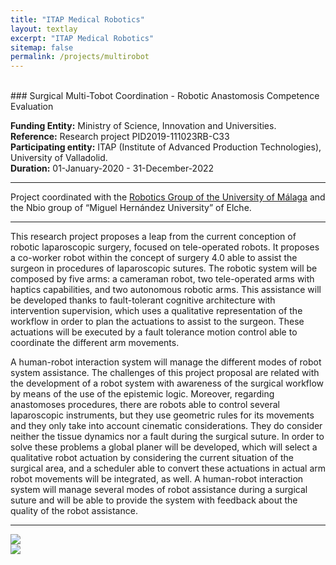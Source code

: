 ```yaml
---
title: "ITAP Medical Robotics"
layout: textlay
excerpt: "ITAP Medical Robotics"
sitemap: false
permalink: /projects/multirobot
---
```


<br>
### Surgical Multi-Tobot Coordination - Robotic Anastomosis Competence Evaluation

<b>Funding Entity:</b> Ministry of Science, Innovation and Universities.  
<b>Reference:</b>  Research project PID2019-111023RB-C33  
<b>Participating entity:</b> ITAP (Institute of Advanced Production Technologies), University of Valladolid.  
<b>Duration:</b> 01-January-2020 - 31-December-2022  

---

Project coordinated with the [Robotics Group of the University of Málaga](http://www.roboticamedica.uma.es/) and the Nbio group of “Miguel Hernández University” of Elche.  

---

This research project proposes a leap from the current conception of robotic laparoscopic surgery, focused on tele-operated robots. It proposes a co-worker robot within the concept of surgery 4.0 able to assist the surgeon in procedures of laparoscopic sutures. The robotic system will be composed by five arms: a cameraman robot, two tele-operated arms with haptics capabilities, and two autonomous robotic arms. This assistance will be developed thanks to fault-tolerant cognitive architecture with intervention supervision, which uses a qualitative representation of the workflow in order to plan the actuations to assist to the surgeon. These actuations will be executed by a fault tolerance motion control able to coordinate the different arm movements.

A human-robot interaction system will manage the different modes of robot system assistance. The challenges of this project proposal are related with the development of a robot system with awareness of the surgical workflow by means of the use of the epistemic logic. Moreover, regarding anastomoses procedures, there are robots able to control several laparoscopic instruments, but they use geometric rules for its movements and they only take into account cinematic considerations. They do consider neither the tissue dynamics nor a fault during the surgical suture. In order to solve these problems a global planer will be developed, which will select a qualitative robot actuation by considering the current situation of the surgical area, and a scheduler able to convert these actuations in actual arm robot movements will be integrated, as well. A human-robot interaction system will manage several modes of robot assistance during a surgical suture and will be able to provide the system with feedback about the quality of the robot assistance.

---

<div class="col-md-6">
<a href="https://www.ciencia.gob.es/">
<img src="{{ site.url }}{{ site.baseurl }}/images/logo_ciencia_innovacion.jpg"  class=" img-responsive" />
</a>
</div>

<div class="col-md-6">
<a href="https://ec.europa.eu/regional_policy/es/funding/erdf/">
<img src="{{ site.url }}{{ site.baseurl }}/images/feder.jpg"  class=" img-responsive" />
</a>
</div>